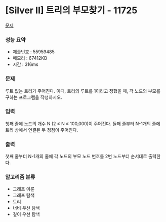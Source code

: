 # [Silver II] 트리의 부모찾기 - 11725
<a href="https://www.acmicpc.net/problem/11725">문제</a>

### 성능 요약
- 제출번호 : 55959485 <br>
- 메모리 : 67412KB <br>
- 시간 : 316ms

### 문제
루트 없는 트리가 주어진다. 이때, 트리의 루트를 1이라고 정했을 때, 각 노드의 부모를 구하는 프로그램을 작성하시오.

### 입력
첫째 줄에 노드의 개수 N (2 ≤ N ≤ 100,000)이 주어진다. 둘째 줄부터 N-1개의 줄에 트리 상에서 연결된 두 정점이 주어진다.

### 출력
첫째 줄부터 N-1개의 줄에 각 노드의 부모 노드 번호를 2번 노드부터 순서대로 출력한다.

### 알고리즘 분류
- 그래프 이론
- 그래프 탐색
- 트리
- 너비 우선 탐색
- 깊이 우선 탐색
